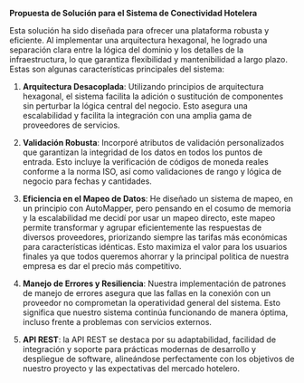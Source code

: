 **Propuesta de Solución para el Sistema de Conectividad Hotelera**

Esta solución ha sido diseñada para ofrecer una plataforma robusta y eficiente. Al implementar una arquitectura hexagonal, he logrado una separación clara entre la lógica del dominio y los detalles de la infraestructura, lo que garantiza flexibilidad y mantenibilidad a largo plazo. Estas son algunas características principales del sistema:

1.  **Arquitectura Desacoplada**: Utilizando principios de arquitectura hexagonal, el sistema facilita la adición o sustitución de componentes sin perturbar la lógica central del negocio. Esto asegura una escalabilidad y facilita la integración con una amplia gama de proveedores de servicios.
    
2.  **Validación Robusta**: Incorporé atributos de validación personalizados que garantizan la integridad de los datos en todos los puntos de entrada. Esto incluye la verificación de códigos de moneda reales conforme a la norma ISO, así como validaciones de rango y lógica de negocio para fechas y cantidades.
    
3.  **Eficiencia en el Mapeo de Datos**: He diseñado un sistema de mapeo, en un principio con AutoMapper, pero pensando en el cosumo de memoria y la escalabilidad me decidí por usar un mapeo directo, este mapeo permite transformar y agrupar eficientemente las respuestas de diversos proveedores, priorizando siempre las tarifas más económicas para características idénticas. Esto maximiza el valor para los usuarios finales ya que todos queremos ahorrar y la principal politica de nuestra empresa es dar el precio más competitivo.
    
4.  **Manejo de Errores y Resiliencia**: Nuestra implementación de patrones de manejo de errores asegura que las fallas en la conexión con un proveedor no comprometan la operatividad general del sistema. Esto significa que nuestro sistema continúa funcionando de manera óptima, incluso frente a problemas con servicios externos.

5. **API REST**: la API REST se destaca por su adaptabilidad, facilidad de integración y soporte para prácticas modernas de desarrollo y despliegue de software, alineándose perfectamente con los objetivos de nuestro proyecto y las expectativas del mercado hotelero. 

